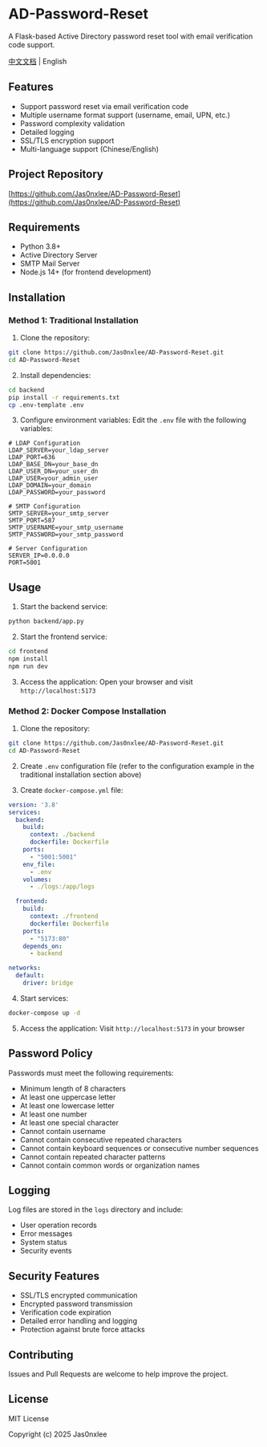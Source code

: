 # AD-Password-Reset

A Flask-based Active Directory password reset tool with email verification code support.

[中文文档](README_CN.md) | English

## Features

- Support password reset via email verification code
- Multiple username format support (username, email, UPN, etc.)
- Password complexity validation
- Detailed logging
- SSL/TLS encryption support
- Multi-language support (Chinese/English)

## Project Repository

[https://github.com/Jas0nxlee/AD-Password-Reset](https://github.com/Jas0nxlee/AD-Password-Reset)

## Requirements

- Python 3.8+
- Active Directory Server
- SMTP Mail Server
- Node.js 14+ (for frontend development)

## Installation

### Method 1: Traditional Installation

1. Clone the repository:
```bash
git clone https://github.com/Jas0nxlee/AD-Password-Reset.git
cd AD-Password-Reset
```

2. Install dependencies:
```bash
cd backend
pip install -r requirements.txt
cp .env-template .env
```

3. Configure environment variables:
Edit the `.env` file with the following variables:
```env
# LDAP Configuration
LDAP_SERVER=your_ldap_server
LDAP_PORT=636
LDAP_BASE_DN=your_base_dn
LDAP_USER_DN=your_user_dn
LDAP_USER=your_admin_user
LDAP_DOMAIN=your_domain
LDAP_PASSWORD=your_password

# SMTP Configuration
SMTP_SERVER=your_smtp_server
SMTP_PORT=587
SMTP_USERNAME=your_smtp_username
SMTP_PASSWORD=your_smtp_password

# Server Configuration
SERVER_IP=0.0.0.0
PORT=5001
```

## Usage

1. Start the backend service:
```bash
python backend/app.py
```

2. Start the frontend service:
```bash
cd frontend
npm install
npm run dev
```

3. Access the application:
Open your browser and visit `http://localhost:5173`

### Method 2: Docker Compose Installation

1. Clone the repository:
```bash
git clone https://github.com/Jas0nxlee/AD-Password-Reset.git
cd AD-Password-Reset
```

2. Create `.env` configuration file (refer to the configuration example in the traditional installation section above)

3. Create `docker-compose.yml` file:
```yaml
version: '3.8'
services:
  backend:
    build: 
      context: ./backend
      dockerfile: Dockerfile
    ports:
      - "5001:5001"
    env_file:
      - .env
    volumes:
      - ./logs:/app/logs

  frontend:
    build:
      context: ./frontend
      dockerfile: Dockerfile
    ports:
      - "5173:80"
    depends_on:
      - backend

networks:
  default:
    driver: bridge
```

4. Start services:
```bash
docker-compose up -d
```

5. Access the application:
Visit `http://localhost:5173` in your browser

## Password Policy

Passwords must meet the following requirements:
- Minimum length of 8 characters
- At least one uppercase letter
- At least one lowercase letter
- At least one number
- At least one special character
- Cannot contain username
- Cannot contain consecutive repeated characters
- Cannot contain keyboard sequences or consecutive number sequences
- Cannot contain repeated character patterns
- Cannot contain common words or organization names

## Logging

Log files are stored in the `logs` directory and include:
- User operation records
- Error messages
- System status
- Security events

## Security Features

- SSL/TLS encrypted communication
- Encrypted password transmission
- Verification code expiration
- Detailed error handling and logging
- Protection against brute force attacks

## Contributing

Issues and Pull Requests are welcome to help improve the project.

## License

MIT License

Copyright (c) 2025 Jas0nxlee 